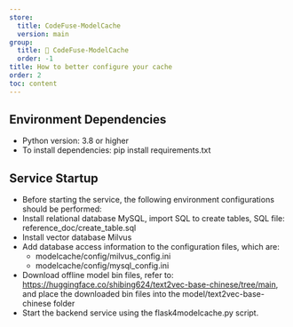 ```yaml
---
store:
  title: CodeFuse-ModelCache
  version: main
group:
  title: 🌱 CodeFuse-ModelCache
  order: -1
title: How to better configure your cache
order: 2
toc: content
---
```


## Environment Dependencies

- Python version: 3.8 or higher
- To install dependencies: pip install requirements.txt

## Service Startup

- Before starting the service, the following environment configurations should be performed:
- Install relational database MySQL, import SQL to create tables, SQL file: reference_doc/create_table.sql
- Install vector database Milvus
- Add database access information to the configuration files, which are:
  - modelcache/config/milvus_config.ini
  - modelcache/config/mysql_config.ini
- Download offline model bin files, refer to: https://huggingface.co/shibing624/text2vec-base-chinese/tree/main, and place the downloaded bin files into the model/text2vec-base-chinese folder
- Start the backend service using the flask4modelcache.py script.
